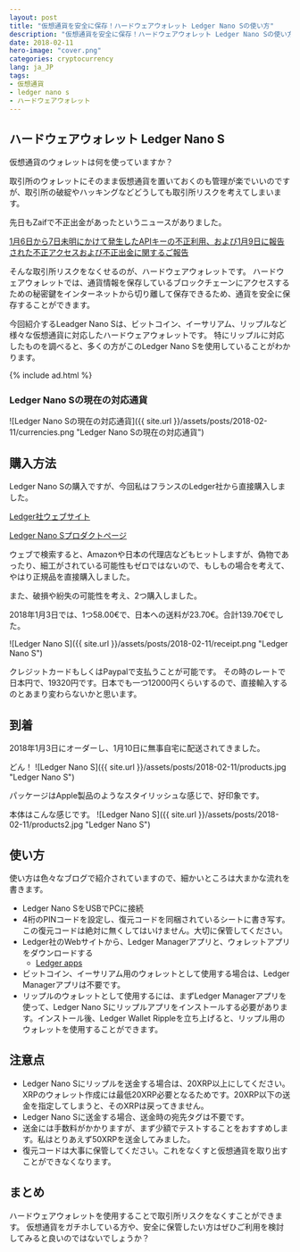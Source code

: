 ```yaml
---
layout: post
title: "仮想通貨を安全に保存！ハードウェアウォレット Ledger Nano Sの使い方"
description: "仮想通貨を安全に保存！ハードウェアウォレット Ledger Nano Sの使い方"
date: 2018-02-11
hero-image: "cover.png"
categories: cryptocurrency
lang: ja_JP
tags:
- 仮想通貨
- ledger nano s
- ハードウェアウォレット
---
```


## ハードウェアウォレット Ledger Nano S

仮想通貨のウォレットは何を使っていますか？

取引所のウォレットにそのまま仮想通貨を置いておくのも管理が楽でいいのですが、取引所の破綻やハッキングなどどうしても取引所リスクを考えてしまいます。

先日もZaifで不正出金があったというニュースがありました。

[1月6日から7日未明にかけて発生したAPIキーの不正利用、および1月9日に報告された不正アクセスおよび不正出金に関するご報告](https://corp.zaif.jp/info/8265/)


そんな取引所リスクをなくせるのが、ハードウェアウォレットです。
ハードウェアウォレットでは、通貨情報を保存しているブロックチェーンにアクセスするための秘密鍵をインターネットから切り離して保存できるため、通貨を安全に保存することができます。

今回紹介するLeadger Nano Sは、ビットコイン、イーサリアム、リップルなど様々な仮想通貨に対応したハードウェアウォレットです。
特にリップルに対応したものを調べると、多くの方がこのLedger Nano Sを使用していることがわかります。

{% include ad.html %}

### Ledger Nano Sの現在の対応通貨

![Ledger Nano Sの現在の対応通貨]({{ site.url }}/assets/posts/2018-02-11/currencies.png "Ledger Nano Sの現在の対応通貨")

## 購入方法

Ledger Nano Sの購入ですが、今回私はフランスのLedger社から直接購入しました。

[Ledger社ウェブサイト](https://www.ledgerwallet.com)

[Ledger Nano Sプロダクトページ](https://www.ledgerwallet.com/products/ledger-nano-s)

ウェブで検索すると、Amazonや日本の代理店などもヒットしますが、偽物であったり、細工がされている可能性もゼロではないので、もしもの場合を考えて、やはり正規品を直接購入しました。

また、破損や紛失の可能性を考え、2つ購入しました。

2018年1月3日では、1つ58.00€で、日本への送料が23.70€。合計139.70€でした。

![Ledger Nano S]({{ site.url }}/assets/posts/2018-02-11/receipt.png "Ledger Nano S")

クレジットカードもしくはPaypalで支払うことが可能です。
その時のレートで日本円で、19320円です。日本でも一つ12000円くらいするので、直接輸入するのとあまり変わらないかと思います。

## 到着

2018年1月3日にオーダーし、1月10日に無事自宅に配送されてきました。

どん！
![Ledger Nano S]({{ site.url }}/assets/posts/2018-02-11/products.jpg "Ledger Nano S")

パッケージはApple製品のようなスタイリッシュな感じで、好印象です。

本体はこんな感じです。
![Ledger Nano S]({{ site.url }}/assets/posts/2018-02-11/products2.jpg "Ledger Nano S")


## 使い方

使い方は色々なブログで紹介されていますので、細かいところは大まかな流れを書きます。

- Ledger Nano SをUSBでPCに接続
- 4桁のPINコードを設定し、復元コードを同梱されているシートに書き写す。この復元コードは絶対に無くしてはいけません。大切に保管してください。
- Ledger社のWebサイトから、Ledger Managerアプリと、ウォレットアプリをダウンロードする
    - [Ledger apps](https://www.ledgerwallet.com/apps)
- ビットコイン、イーサリアム用のウォレットとして使用する場合は、Ledger Managerアプリは不要です。
- リップルのウォレットとして使用するには、まずLedger Managerアプリを使って、Ledger Nano Sにリップルアプリをインストールする必要があります。インストール後、Ledger Wallet Rippleを立ち上げると、リップル用のウォレットを使用することができます。

## 注意点

- Ledger Nano Sにリップルを送金する場合は、20XRP以上にしてください。XRPのウォレット作成には最低20XRP必要となるためです。20XRP以下の送金を指定してしまうと、そのXRPは戻ってきません。
- Ledger Nano Sに送金する場合、送金時の宛先タグは不要です。
- 送金には手数料がかかりますが、まず少額でテストすることをおすすめします。私はとりあえず50XRPを送金してみました。
- 復元コードは大事に保管してください。これをなくすと仮想通貨を取り出すことができなくなります。

## まとめ

ハードウェアウォレットを使用することで取引所リスクをなくすことができます。
仮想通貨をガチホしている方や、安全に保管したい方はぜひご利用を検討してみると良いのではないでしょうか？

